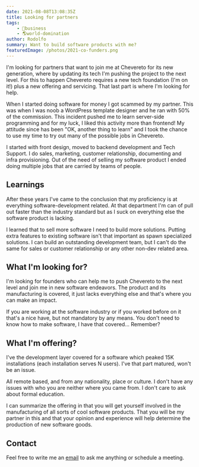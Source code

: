 ```yaml
---
date: 2021-08-08T13:08:35Z
title: Looking for partners
tags:
    - 💼business
    - 🌎world-domination
author: Rodolfo
summary: Want to build software products with me?
featuredImage: /photos/2021-co-funders.png
---
```


I'm looking for partners that want to join me at Chevereto for its new generation, where by updating its tech I'm pushing the project to the next level. For this to happen Chevereto requires a new tech foundation (I'm on it!) plus a new offering and servicing. That last part is where I'm looking for help.

When I started doing software for money I got scammed by my partner. This was when I was noob a WordPress template designer and he ran with 50% of the commission. This incident pushed me to learn server-side programming and for my luck, I liked this activity more than frontend! My attitude since has been "OK, another thing to learn" and I took the chance to use my time to try out many of the possible jobs in Chevereto.

I started with front design, moved to backend development and Tech Support. I do sales, marketing, customer relationship, documenting and infra provisioning. Out of the need of selling my software product I ended doing multiple jobs that are carried by teams of people.

## Learnings

After these years I've came to the conclusion that my proficiency is at everything software-development related. At that department I'm can of pull out faster than the industry standard but as I suck on everything else the software product is lacking.

I learned that to sell more software I need to build more solutions. Putting extra features to existing software isn't that important as spawn specialized solutions. I can build an outstanding development team, but I can't do the same for sales or customer relationship or any other non-dev related area.

## What I'm looking for?

I'm looking for founders who can help me to push Chevereto to the next level and join me in new software endeavors. The product and its manufacturing is covered, it just lacks everything else and that's where you can make an impact.

If you are working at the software industry or if you worked before on it that's a nice have, but not mandatory by any means. You don't need to know how to make software, I have that covered... Remember?

## What I'm offering?

I've the development layer covered for a software which peaked 15K installations (each installation serves N users). I've that part matured, won't be an issue.

All remote based, and from any nationality, place or culture. I don't have any issues with who you are neither where you came from. I don't care to ask about formal education.

I can summarize the offering in that you will get yourself involved in the manufacturing of all sorts of cool software products. That you will be my partner in this and that your opinion and experience will help determine the production of new software goods.

## Contact

Feel free to write me an [email](mailto:inbox@rodolfoberrios.com) to ask me anything or schedule a meeting.
